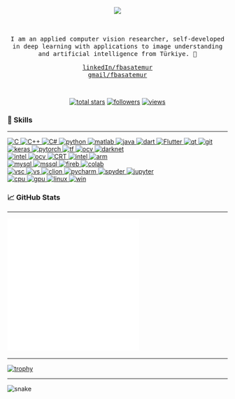 <!---
<img align="center" alt="GIF" src="https://github.com/fbasatemur/fbasatemur/blob/master/private/fbasatemur_intro.gif" />
<br>
--->

<p align="center">
  <a href="https://github.com/DenverCoder1/readme-typing-svg"><img src="https://readme-typing-svg.herokuapp.com?lines=Computer+Vision+Researcher+%7C+Software+Developer;5%2B+years+of+coding+experience;Always+learning+new+things&font=Fira%20Code&center=true&width=600&height=50&color=0080FF&vCenter=true"></a>
</p> <br>

<p align="center"> <samp>I am an applied computer vision researcher, self-developed in deep learning with applications to image understanding and artificial intelligence from Türkiye. 🚀 <br>
</p>

  
<p align="center"> 
  <samp><a href="https://www.linkedin.com/in/fbasatemur" >linkedIn/fbasatemur</a> <br>
        <a href="mailto:fatihbasatemur@gmail.com?subject=Hello, from Github" >gmail/fbasatemur</a> <br>
</p> <br>


<p align="center">
  <a href="https://github.com/fbasatemur?tab=repositories&sort=stargazers">
    <img alt="total stars" title="Total stars on GitHub" src="https://custom-icon-badges.herokuapp.com/github/stars/fbasatemur?color=55960c&style=for-the-badge&labelColor=488207&logo=star"/></a>
  <a href="https://github.com/fbasatemur?tab=followers">
    <img alt="followers" title="Follow me on Github" src="https://custom-icon-badges.herokuapp.com/github/followers/fbasatemur?color=236ad3&labelColor=1155ba&style=for-the-badge&logo=person-add&label=Follow&logoColor=white"/></a>
  <a href="https://github.com/fbasatemur/Simple-View-Counter">
    <img alt="views" title="GitHub profile views" src="https://komarev.com/ghpvc/?username=fbasatemur&color=dc143c&style=for-the-badge&label=VIEWERS"/>     </a>
</p>
  

### :rocket: Skills
---
<a href="#"><p>
    
  <img src="https://img.shields.io/badge/C-00599C?style=for-the-badge&logo=c&logoColor=white" alt="C" style="vertical-align:top margin:6px 4px">
  <img src="https://img.shields.io/badge/C%2B%2B 11/14/17/20-00599C?style=for-the-badge&logo=c%2B%2B&logoColor=white" alt="C++" style="vertical-align:top margin:6px 4px">
  <img src="https://img.shields.io/badge/C%23-5C2D91?style=for-the-badge&logo=c-sharp&logoColor=white" alt="C#" style="vertical-align:top margin:6px 4px">
  <img src="https://img.shields.io/badge/Python-3776AB?style=for-the-badge&logo=python&logoColor=white" alt="python" style="vertical-align:top margin:6px 4px">
  <img src="https://img.shields.io/badge/Matlab-ED8B00?style=for-the-badge&logo=matlab&logoColor=white" alt="matlab" style="vertical-align:top margin:6px 4px">
  <img src="https://img.shields.io/badge/Java-ED8B00?style=for-the-badge&logo=java&logoColor=white" alt="java" style="vertical-align:top margin:6px 4px">
  <img src="https://img.shields.io/badge/Dart-0175C2?style=for-the-badge&logo=dart&logoColor=white" alt="dart" style="vertical-align:top margin:6px 4px">
  <img src="https://img.shields.io/badge/Flutter-0175C2?style=for-the-badge&logo=flutter&logoColor=white" alt="Flutter" style="vertical-align:top margin:6px 4px">
  <img src="https://img.shields.io/badge/QT-3FC74F?style=for-the-badge&logo=qt&logoColor=white" alt="qt" style="vertical-align:top margin:6px 4px">
  <img src="https://img.shields.io/badge/Git-F05032?style=for-the-badge&logo=git&logoColor=white" alt="git" style="vertical-align:top margin:6px 4px">
    
  <br>
  <img src="https://img.shields.io/badge/Keras-F05032?style=for-the-badge&logo=keras&logoColor=white" alt="keras" style="vertical-align:top margin:6px 4px">
  <img src="https://img.shields.io/badge/Pytorch-F05032?style=for-the-badge&logo=pytorch&logoColor=white" alt="pytorch" style="vertical-align:top margin:6px 4px">
  <img src="https://img.shields.io/badge/Tensorflow-ED8B00?style=for-the-badge&logo=tensorflow&logoColor=white" alt="tf" style="vertical-align:top margin:6px 4px">
  <img src="https://img.shields.io/badge/OpenCV-ffffff?style=for-the-badge&logo=opencv&logoColor=red" alt="ocv" style="vertical-align:top margin:6px 4px">
  <img src="https://img.shields.io/badge/Darknet-YOLOV3/4/7-00FFFF?style=for-the-badge&logo=darknet&logoColor=white" alt="darknet" style="vertical-align:top margin:6px 4px">
  <br>
  
  <img src="https://img.shields.io/badge/Eigen-FFFFFF?style=for-the-badge&logo=eigen&logoColor=white" alt="intel" style="vertical-align:top margin:6px 4px">
  <img src="https://img.shields.io/badge/OpenMP-006F78?style=for-the-badge&logo=openmp&logoColor=white" alt="ocv" style="vertical-align:top margin:6px 4px">
  <img src="https://img.shields.io/badge/CUDA-Runtime API-76B900?style=for-the-badge&logo=nvidia&logoColor=white" alt="CRT" style="vertical-align:top margin:6px 4px">
  <img src="https://img.shields.io/badge/Intel SSE/AVX-0078D6?style=for-the-badge&logo=intel&logoColor=white" alt="intel" style="vertical-align:top margin:6px 4px">
  <img src="https://img.shields.io/badge/ARM NEON-238FBE?style=for-the-badge&logo=arm&logoColor=white" alt="arm" style="vertical-align:top margin:6px 4px">
  
  <br>
  <img src="https://img.shields.io/badge/MySQL-DD8A00?style=for-the-badge&logo=mysql&logoColor=white" alt="mysql" style="vertical-align:top margin:6px 4px">
  <img src="https://img.shields.io/badge/MsSQL-5C2D91?style=for-the-badge&logoColor=white" alt="mssql" style="vertical-align:top margin:6px 4px">
  <img src="https://img.shields.io/badge/firebase-ffca28?style=for-the-badge&logo=firebase&logoColor=white" alt="fireb" style="vertical-align:top margin:6px 4px">
  <img src="https://img.shields.io/badge/Colab-DD8A00?style=for-the-badge&logo=google+colab&logoColor=white" alt="colab" style="vertical-align:top margin:6px 4px">
  
  <br>
  <img src="https://img.shields.io/badge/VS_Code-0078D4?style=for-the-badge&logo=visual%20studio%20code&logoColor=white" alt="vsc" style="vertical-align:top margin:6px 4px">
  <img src="https://img.shields.io/badge/VS_2019-5C2D91?style=for-the-badge&logo=visual%20studio&logoColor=white" alt="vs" style="vertical-align:top margin:6px 4px">
  <img src="https://img.shields.io/badge/Clion-3FC74F?style=for-the-badge&logo=clion&logoColor=white" alt="clion" style="vertical-align:top margin:6px 4px">
  <img src="https://img.shields.io/badge/Pycharm-6AD599?style=for-the-badge&logo=pycharm&logoColor=white" alt="pycharm" style="vertical-align:top margin:6px 4px">
  <img src="https://img.shields.io/badge/Spyder-76B900?style=for-the-badge&logo=anaconda&logoColor=white" alt="spyder" style="vertical-align:top margin:6px 4px">
  <img src="https://img.shields.io/badge/Jupyter-76B900?style=for-the-badge&logo=jupyter&logoColor=white" alt="jupyter" style="vertical-align:top margin:6px 4px">
  
  <br>
  <img src="https://img.shields.io/badge/Ryzen_4600H-ffffff?style=for-the-badge&logo=AMD&logoColor=black" alt="cpu" style="vertical-align:top margin:6px 4px">
  <img src="https://img.shields.io/badge/NVIDIA-GTX1650TI-76B900?style=for-the-badge&logo=nvidia&logoColor=white" alt="gpu" style="vertical-align:top margin:6px 4px">
  <img src="https://img.shields.io/badge/Linux-FCC624?style=for-the-badge&logo=linux&logoColor=black" alt="linux" style="vertical-align:top margin:6px 4px">
  <img src="https://img.shields.io/badge/Windows-0078D6?style=for-the-badge&logo=windows&logoColor=white" alt="win" style="vertical-align:top margin:6px 4px">
  
</p>
</a>  


### &#x1f4c8; GitHub Stats
  
<!-- [![Commits](https://github-profile-summary-cards.vercel.app/api/cards/profile-details?username=fbasatemur&theme=github_dark)](https://github.com/fbasatemur)
[![GitHub Streak](https://github-readme-streak-stats.herokuapp.com?user=fbasatemur&theme=dark&date_format=j%20M%5B%20Y%5D&background=0D1117)](https://git.io/streak-stats)<br>
[![Top Langs](https://github-profile-summary-cards.vercel.app/api/cards/repos-per-language?username=fbasatemur&theme=github_dark)](https://github.com/fbasatemur) 
[![Stats](https://github-profile-summary-cards.vercel.app/api/cards/stats?username=fbasatemur&theme=github_dark)](https://github.com/fbasatemur) -->
  
---
  
<img src="https://github.com/fbasatemur/fbasatemur/blob/master/github-metrics.svg" alt="Metrics" width="60%">

---
  
[![trophy](https://github-profile-trophy.vercel.app/?username=fbasatemur&theme=darkhub&column=7)](https://github.com/fbasatemur/github-profile-trophy)

---

<img src="https://github.com/fbasatemur/fbasatemur/raw/output/github-contribution-grid-snake.svg" alt="snake">
  
<!--Profile Counter 
![Visitor Count](https://profile-counter.glitch.me/fbasatemur/count.svg)-->
 


